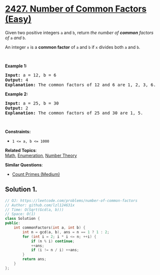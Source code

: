 # [2427. Number of Common Factors (Easy)](https://leetcode.com/problems/number-of-common-factors)

<p>Given two positive integers <code>a</code> and <code>b</code>, return <em>the number of <strong>common</strong> factors of </em><code>a</code><em> and </em><code>b</code>.</p>
<p>An integer <code>x</code> is a <strong>common factor</strong> of <code>a</code> and <code>b</code> if <code>x</code> divides both <code>a</code> and <code>b</code>.</p>
<p>&nbsp;</p>
<p><strong class="example">Example 1:</strong></p>
<pre><strong>Input:</strong> a = 12, b = 6
<strong>Output:</strong> 4
<strong>Explanation:</strong> The common factors of 12 and 6 are 1, 2, 3, 6.
</pre>
<p><strong class="example">Example 2:</strong></p>
<pre><strong>Input:</strong> a = 25, b = 30
<strong>Output:</strong> 2
<strong>Explanation:</strong> The common factors of 25 and 30 are 1, 5.
</pre>
<p>&nbsp;</p>
<p><strong>Constraints:</strong></p>
<ul>
	<li><code>1 &lt;= a, b &lt;= 1000</code></li>
</ul>

**Related Topics**:  
[Math](https://leetcode.com/tag/math/), [Enumeration](https://leetcode.com/tag/enumeration/), [Number Theory](https://leetcode.com/tag/number-theory/)

**Similar Questions**:
* [Count Primes (Medium)](https://leetcode.com/problems/count-primes/)

## Solution 1.

```cpp
// OJ: https://leetcode.com/problems/number-of-common-factors
// Author: github.com/lzl124631x
// Time: O(Sqrt(Gcd(a, b)))
// Space: O(1)
class Solution {
public:
    int commonFactors(int a, int b) {
        int n = gcd(a, b), ans = n == 1 ? 1 : 2;
        for (int i = 2; i * i <= n; ++i) {
            if (n % i) continue;
            ++ans;
            if (i != n / i) ++ans;
        }
        return ans;
    }
};
```
